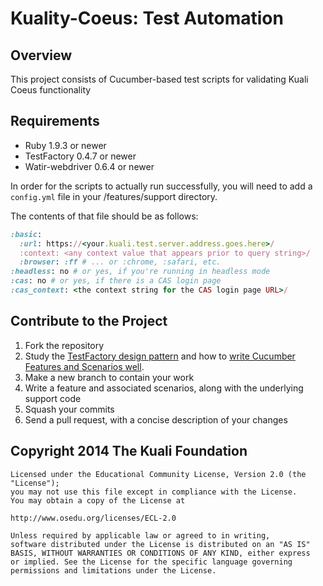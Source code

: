 Kuality-Coeus: Test Automation
==============================

Overview
--------

This project consists of Cucumber-based test scripts for validating Kuali Coeus functionality

Requirements
------------

* Ruby 1.9.3 or newer
* TestFactory 0.4.7 or newer
* Watir-webdriver 0.6.4 or newer

In order for the scripts to actually run successfully, you will need to add a `config.yml` file in your /features/support directory.

The contents of that file should be as follows:

```ruby
:basic:
  :url: https://<your.kuali.test.server.address.goes.here>/
  :context: <any context value that appears prior to query string>/
  :browser: :ff # ... or :chrome, :safari, etc.
:headless: no # or yes, if you're running in headless mode
:cas: no # or yes, if there is a CAS login page
:cas_context: <the context string for the CAS login page URL>/
```

Contribute to the Project
-------------------------

1. Fork the repository
2. Study the [TestFactory design pattern](https://github.com/aheward/TestFactory#design-pattern) and how to [write Cucumber Features and Scenarios well](https://github.com/cucumber/cucumber/wiki/tutorials-and-related-blog-posts).
3. Make a new branch to contain your work
4. Write a feature and associated scenarios, along with the underlying support code
5. Squash your commits
6. Send a pull request, with a concise description of your changes

Copyright 2014 The Kuali Foundation
-----------------------------------

	Licensed under the Educational Community License, Version 2.0 (the "License");
	you may	not use this file except in compliance with the License.
	You may obtain a copy of the License at

    http://www.osedu.org/licenses/ECL-2.0

	Unless required by applicable law or agreed to in writing,
	software distributed under the License is distributed on an "AS IS"
	BASIS, WITHOUT WARRANTIES OR CONDITIONS OF ANY KIND, either express
	or implied. See the License for the specific language governing
	permissions and limitations under the License.